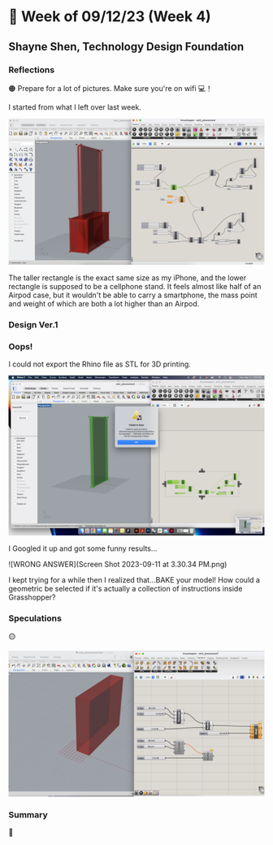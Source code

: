# 👼 Week of 09/12/23 (Week 4)
## Shayne Shen, Technology Design Foundation

### Reflections
🟠 Prepare for a lot of pictures. Make sure you're on wifi 💻！

I started from what I left over last week. 

![Grasshopper tutorial 01](ss01.png)

The taller rectangle is the exact same size as my iPhone, and the lower rectangle is supposed to be a cellphone stand. It feels almost like half of an Airpod case, but it wouldn't be able to carry a smartphone, the mass point and weight of which are both a lot higher than an Airpod. 

### Design Ver.1


### Oops! 
I could not export the Rhino file as STL for 3D printing. 

![CANNOT SAVE](fail2.png)

I Googled it up and got some funny results...

![WRONG ANSWER](Screen Shot 2023-09-11 at 3.30.34 PM.png)

I kept trying for a while then I realized that...BAKE your model! How could a geometric be selected if it's actually a collection of instructions inside Grasshopper? 


### Speculations
🟡 

![Generative cuboids](phonestand_test.png)


### Summary
🔵 
